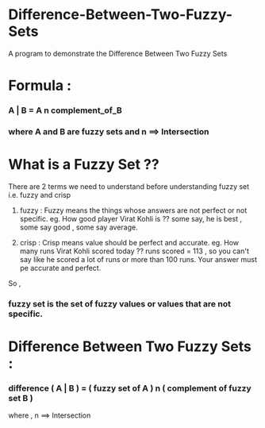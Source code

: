 # Difference-Between-Two-Fuzzy-Sets
A program to demonstrate the Difference Between Two Fuzzy Sets

# Formula :

###  A | B = A n complement_of_B

### where A and B are fuzzy sets and n ==> Intersection

# What is a Fuzzy Set ??

There are 2 terms we need to understand before understanding fuzzy set i.e. fuzzy and crisp

1. fuzzy : Fuzzy means the things whose answers are not perfect or not specific.
  eg. How good player Virat Kohli is ?? 
  some say, he is best , some say good , some say average. 
 
2. crisp : Crisp means value should be perfect and accurate.
  eg. How many runs Virat Kohli scored today ??
  runs scored = 113 , so you can't say like he scored a lot of runs or more than 100 runs. Your answer must pe accurate and perfect.

So , 

### fuzzy set is the set of fuzzy values or values that are not specific.

#  Difference Between Two Fuzzy Sets : 

### difference ( A | B ) = ( fuzzy set of A ) n ( complement of fuzzy set B ) 
 
where , n ==> Intersection
 
